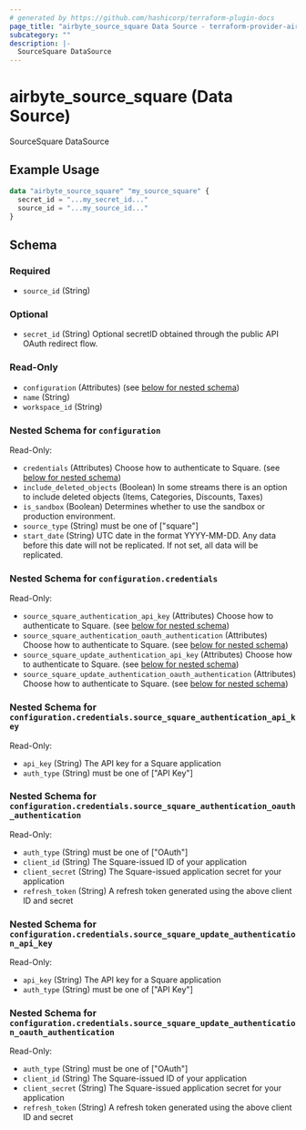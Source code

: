 ```yaml
---
# generated by https://github.com/hashicorp/terraform-plugin-docs
page_title: "airbyte_source_square Data Source - terraform-provider-airbyte"
subcategory: ""
description: |-
  SourceSquare DataSource
---
```


# airbyte_source_square (Data Source)

SourceSquare DataSource

## Example Usage

```terraform
data "airbyte_source_square" "my_source_square" {
  secret_id = "...my_secret_id..."
  source_id = "...my_source_id..."
}
```

<!-- schema generated by tfplugindocs -->
## Schema

### Required

- `source_id` (String)

### Optional

- `secret_id` (String) Optional secretID obtained through the public API OAuth redirect flow.

### Read-Only

- `configuration` (Attributes) (see [below for nested schema](#nestedatt--configuration))
- `name` (String)
- `workspace_id` (String)

<a id="nestedatt--configuration"></a>
### Nested Schema for `configuration`

Read-Only:

- `credentials` (Attributes) Choose how to authenticate to Square. (see [below for nested schema](#nestedatt--configuration--credentials))
- `include_deleted_objects` (Boolean) In some streams there is an option to include deleted objects (Items, Categories, Discounts, Taxes)
- `is_sandbox` (Boolean) Determines whether to use the sandbox or production environment.
- `source_type` (String) must be one of ["square"]
- `start_date` (String) UTC date in the format YYYY-MM-DD. Any data before this date will not be replicated. If not set, all data will be replicated.

<a id="nestedatt--configuration--credentials"></a>
### Nested Schema for `configuration.credentials`

Read-Only:

- `source_square_authentication_api_key` (Attributes) Choose how to authenticate to Square. (see [below for nested schema](#nestedatt--configuration--credentials--source_square_authentication_api_key))
- `source_square_authentication_oauth_authentication` (Attributes) Choose how to authenticate to Square. (see [below for nested schema](#nestedatt--configuration--credentials--source_square_authentication_oauth_authentication))
- `source_square_update_authentication_api_key` (Attributes) Choose how to authenticate to Square. (see [below for nested schema](#nestedatt--configuration--credentials--source_square_update_authentication_api_key))
- `source_square_update_authentication_oauth_authentication` (Attributes) Choose how to authenticate to Square. (see [below for nested schema](#nestedatt--configuration--credentials--source_square_update_authentication_oauth_authentication))

<a id="nestedatt--configuration--credentials--source_square_authentication_api_key"></a>
### Nested Schema for `configuration.credentials.source_square_authentication_api_key`

Read-Only:

- `api_key` (String) The API key for a Square application
- `auth_type` (String) must be one of ["API Key"]


<a id="nestedatt--configuration--credentials--source_square_authentication_oauth_authentication"></a>
### Nested Schema for `configuration.credentials.source_square_authentication_oauth_authentication`

Read-Only:

- `auth_type` (String) must be one of ["OAuth"]
- `client_id` (String) The Square-issued ID of your application
- `client_secret` (String) The Square-issued application secret for your application
- `refresh_token` (String) A refresh token generated using the above client ID and secret


<a id="nestedatt--configuration--credentials--source_square_update_authentication_api_key"></a>
### Nested Schema for `configuration.credentials.source_square_update_authentication_api_key`

Read-Only:

- `api_key` (String) The API key for a Square application
- `auth_type` (String) must be one of ["API Key"]


<a id="nestedatt--configuration--credentials--source_square_update_authentication_oauth_authentication"></a>
### Nested Schema for `configuration.credentials.source_square_update_authentication_oauth_authentication`

Read-Only:

- `auth_type` (String) must be one of ["OAuth"]
- `client_id` (String) The Square-issued ID of your application
- `client_secret` (String) The Square-issued application secret for your application
- `refresh_token` (String) A refresh token generated using the above client ID and secret


